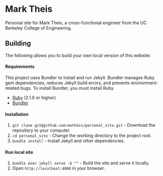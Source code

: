 # Mark Theis

Personal site for Mark Theis, a cross-functional engineer from the UC Berkeley College of Engineering. 

## Building

The following allows you to build your own local version of this website:

#### Requirements

This project uses Bundler to install and run Jekyll. Bundler manages Ruby gem dependencies, reduces Jekyll build errors, and prevents environment-related bugs. To install Bundler, you must install Ruby.

- [Ruby](https://www.ruby-lang.org) (2.1.0 or higher)
- [Bundler](https://bundler.io)

#### Installation

1. `git clone git@github.com:metheis/personal_site.git` - Download the repository to your computer.
1. `cd personal_site` - Change the working directory to the project root.
1. `bundle install` - Install Jekyll and other dependencies.

#### Run local site

1. `bundle exec jekyll serve -b ""` - Build the site and serve it locally.
1. Open `http://localhost:4000` in your browser.
